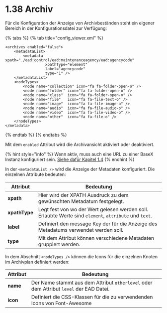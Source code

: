 # 1.38 Archiv

Für die Konfiguration der Anzeige von Archivbeständen steht ein eigener Bereich in der Konfigurationsdatei zur Verfügung:

{% tabs %}
{% tab title="config_viewer.xml" %}
```markup
<archives enabled="false">
    <metadataList>
        <metadata xpath="./ead:control/ead:maintenanceagency/ead:agencycode" 
                  xpathType="element" 
                  label="agencycode" 
                  type="1" />
    </metadataList>
    <nodeTypes>
        <node name="collection" icon="fa fa-folder-open-o" />
        <node name="folder" icon="fa fa-folder-open-o" />
        <node name="class"  icon="fa fa-folder-open-o" />
        <node name="file"   icon="fa fa-file-text-o" />
        <node name="image"  icon="fa fa-file-image-o" />
        <node name="audio"  icon="fa fa-file-audio-o" />
        <node name="video"  icon="fa fa-file-video-o" />
        <node name="other"  icon="fa fa-file-o" />
    </nodeTypes>
</metadata>
```
{% endtab %}
{% endtabs %}

Mit dem `enabled` Attribut wird die Archivansicht aktiviert oder deaktiviert.&#x20;

{% hint style="info" %}
Wenn aktiv, muss auch eine URL zu einer BaseX Instanz konfiguriert sein. [Siehe dafür Kapitel 1.4](4.md)
{% endhint %}

In der `<metadataList />` wird die Anzeige der Metadaten konfiguriert. Die einzelnen Attribute bedeuten:

| Attribut      | Bedeutung                                                                                              |
| ------------- | ------------------------------------------------------------------------------------------------------ |
| **xpath**     | Hier wird der XPATH Ausdruck zu dem gewünschten Metadatum festgelegt.                                  |
| **xpathType** | Legt fest von wo der Wert gelesen werden soll. Erlaubte Werte sind `element`, `attribute` und `text`.  |
| **label**     | Definiert den message Key der für die Anzeige des Metadatums verwendet werden soll.                    |
| **type**      | Mit dem Attribut können verschiedene Metadaten gruppiert werden.                                       |

In dem Abschnitt `<nodeTypes />` können die Icons für die einzelnen Knoten im Archivplan definiert werden:

| Attribut | Bedeutung                                                                              |
| -------- | -------------------------------------------------------------------------------------- |
| **name** | Der Name stammt aus dem Attribut `otherlevel` oder dem Attribut `level` der EAD Datei. |
| **icon** | Definiert die CSS-Klassen für die zu verwendenden Icons von Font-Awesome               |
